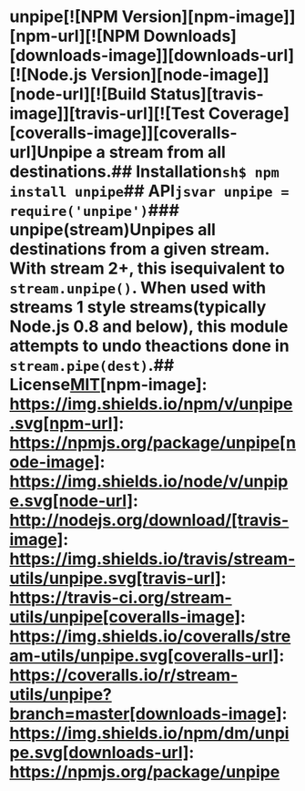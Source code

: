 # unpipe[![NPM Version][npm-image]][npm-url][![NPM Downloads][downloads-image]][downloads-url][![Node.js Version][node-image]][node-url][![Build Status][travis-image]][travis-url][![Test Coverage][coveralls-image]][coveralls-url]Unpipe a stream from all destinations.## Installation```sh$ npm install unpipe```## API```jsvar unpipe = require('unpipe')```### unpipe(stream)Unpipes all destinations from a given stream. With stream 2+, this isequivalent to `stream.unpipe()`. When used with streams 1 style streams(typically Node.js 0.8 and below), this module attempts to undo theactions done in `stream.pipe(dest)`.## License[MIT](LICENSE)[npm-image]: https://img.shields.io/npm/v/unpipe.svg[npm-url]: https://npmjs.org/package/unpipe[node-image]: https://img.shields.io/node/v/unpipe.svg[node-url]: http://nodejs.org/download/[travis-image]: https://img.shields.io/travis/stream-utils/unpipe.svg[travis-url]: https://travis-ci.org/stream-utils/unpipe[coveralls-image]: https://img.shields.io/coveralls/stream-utils/unpipe.svg[coveralls-url]: https://coveralls.io/r/stream-utils/unpipe?branch=master[downloads-image]: https://img.shields.io/npm/dm/unpipe.svg[downloads-url]: https://npmjs.org/package/unpipe
